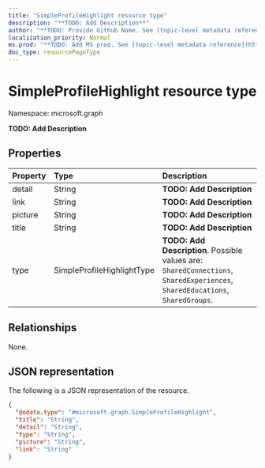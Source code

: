 ```yaml
---
title: "SimpleProfileHighlight resource type"
description: "**TODO: Add Description**"
author: "**TODO: Provide Github Name. See [topic-level metadata reference](https://msgo.azurewebsites.net/add/document/guidelines/metadata.html#topic-level-metadata)**"
localization_priority: Normal
ms.prod: "**TODO: Add MS prod. See [topic-level metadata reference](https://msgo.azurewebsites.net/add/document/guidelines/metadata.html#topic-level-metadata)**"
doc_type: resourcePageType
---
```


# SimpleProfileHighlight resource type


Namespace: microsoft.graph

**TODO: Add Description**

## Properties
|Property|Type|Description|
|:---|:---|:---|
|detail|String|**TODO: Add Description**|
|link|String|**TODO: Add Description**|
|picture|String|**TODO: Add Description**|
|title|String|**TODO: Add Description**|
|type|SimpleProfileHighlightType|**TODO: Add Description**. Possible values are: `SharedConnections`, `SharedExperiences`, `SharedEducations`, `SharedGroups`.|

## Relationships
None.

## JSON representation
The following is a JSON representation of the resource.
<!-- {
  "blockType": "resource",
  "@odata.type": "microsoft.graph.SimpleProfileHighlight"
}
-->
``` json
{
  "@odata.type": "#microsoft.graph.SimpleProfileHighlight",
  "title": "String",
  "detail": "String",
  "type": "String",
  "picture": "String",
  "link": "String"
}
```

